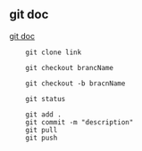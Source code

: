 ## git doc
[git doc](https://git-scm.com/doc)

```
    git clone link
```

```
    git checkout brancName
```

```
    git checkout -b bracnName
```

```
    git status
``` 

```
    git add .
    git commit -m "description"
    git pull
    git push
```